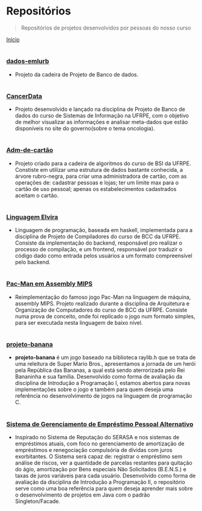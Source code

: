 # Repositórios

> Repositórios de projetos desenvolvidos por pessoas do nosso curso

[Início](README.md)

#

### [dados-emlurb](https://github.com/projetosdebd-2019-1/dados-emlurb)

- Projeto da cadeira de Projeto de Banco de dados.

#

### [CancerData](https://github.com/projetosdebd-2019-1/CancerData)

- Projeto desenvolvido e lançado na disciplina de Projeto de Banco de dados do curso de Sistemas de Informação na UFRPE, com o objetivo de melhor visualizar as informações e analisar meta-dados que estão disponíveis no site do governo(sobre o tema oncologia).

#

### [Adm-de-cartão](https://github.com/BiaHawk/Administradora-de-cartao)

- Projeto criado para a cadeira de algoritmos do curso de BSI da UFRPE. Constiste em utilizar uma estrutura de dados bastante conhecida, a árvore rubro-negra, para criar uma administradora de cartão, com as operações de: cadastrar pessoas e lojas; ter um limite max para o cartão de uso pessoal; apenas os estabelecimentos cadastrados aceitam o cartão.

#

### [Linguagem Elvira](https://github.com/fabioafreitas/Projeto_de_Compiladores)

- Linguagem de programação, baseada em haskell, implementada para a disciplina de Projeto de Compiladores do curso de BCC da UFRPE. Consiste da implementação do backend, responsável pro realizar o processo de compilação, e um frontend, responsável por traduzir o código dado como entrada pelos usuários a um formato compreensível pelo backend.

#

### [Pac-Man em Assembly MIPS](https://github.com/fabioafreitas/Pac_Man_Assembly)

- Reimplementação do famoso jogo Pac-Man na linguagem de máquina, assembly MIPS. Projeto realizado durante a disciplina de Arquitetura e Organização de Computadores do curso de BCC da UFRPE. Consiste numa prova de conceito, onde foi replicado o jogo num formato simples, para ser executada nesta linguagem de baixo nível.

#

### [projeto-banana](https://github.com/SteffanoP/projeto-banana)

- **projeto-banana** é um jogo baseado na biblioteca raylib.h que se trata de uma releitura de Super Mario Bros., apresentamos a jornada de um herói pela República das Bananas, a qual está sendo aterrorizada pelo Rei Bananinha e sua família. Desenvolvido como forma de avaliação da disciplina de Introdução a Programação I, estamos abertos para novas implementações sobre o jogo e também para quem deseja uma referência no desenvolvimento de jogos na linguagem de programação C.

#

### [Sistema de Gerenciamento de Empréstimo Pessoal Alternativo](https://github.com/SteffanoP/projeto-pacovan)

- Inspirado no Sistema de Reputação do SERASA e nos sistemas de empréstimos atuais, com foco no gerenciamento de amortização de empréstimos e renegociação compulsória de dívidas com juros exorbitantes. O Sistema será capaz de: registrar o empréstimo sem análise de riscos, ver a quantidade de parcelas restantes para quitação do ágio, amortização por Bens especiais Não Solicitados (B.E.N.S.) e taxas de juros variáveis para cada usuário. Desenvolvido como forma de avaliação da disciplina de Introdução a Programação II, o repositório serve como uma boa referência para quem deseja aprender mais sobre o desenvolvimento de projetos em Java com o padrão Singleton/Facade.
